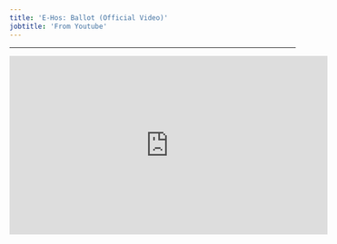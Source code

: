 ```yaml
---
title: 'E-Hos: Ballot (Official Video)'
jobtitle: 'From Youtube'
---
```


- - -

<iframe width="560" height="315" src="https://www.youtube.com/embed/FwCtBU0lX3A" frameborder="0" allow="accelerometer; autoplay; clipboard-write; encrypted-media; gyroscope; picture-in-picture" allowfullscreen></iframe>